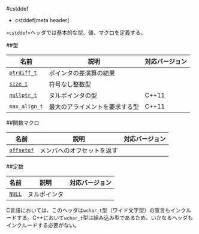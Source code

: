 #cstddef
* cstddef[meta header]

`<cstddef>`ヘッダでは基本的な型、値、マクロを定義する。

##型

| 名前 | 説明 | 対応バージョン |
|---------------------------------------|------------------------|-------|
| [`ptrdiff_t`](cstddef/ptrdiff_t.md) | ポインタの差演算の結果 | |
| [`size_t`](cstddef/size_t.md)       | 符号なし整数型         | |
| [`nullptr_t`](cstddef/nullptr_t.md) | ヌルポインタの型       | C++11 |
| `max_align_t`                         | 最大のアライメントを要求する型 | C++11 |


##関数マクロ

| 名前 | 説明 | 対応バージョン |
|-------------------------------------|----------------------------|-------|
| [`offsetof`](cstddef/offsetof.md) | メンバへのオフセットを返す | |


##定数

| 名前 | 説明 | 対応バージョン |
|-----------------------------|--------------|-------|
| [`NULL`](cstddef/null.md) | ヌルポインタ | |


C言語においては、このヘッダは`wchar_t`型（ワイド文字型）の宣言もインクルードする。C++において`wchar_t`型は組み込み型であるため、いかなるヘッダもインクルードする必要がない。


